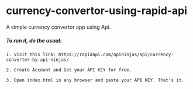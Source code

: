 # currency-convertor-using-rapid-api

A simple currency convertor app using Api.

##### To run it, do the usual:
```
1. Visit this link: https://rapidapi.com/apininjas/api/currency-converter-by-api-ninjas/
```
```                
2. Create Account and Get your API KEY for free.
```
```
3. Open index.html in any browser and paste your API KEY. That's it.
```
